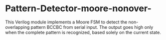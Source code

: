 # Pattern-Detector-moore-nonover-
This Verilog module implements a Moore FSM to detect the non-overlapping pattern BCCBC from serial input. The output goes high only when the complete pattern is recognized, based solely on the current state.
